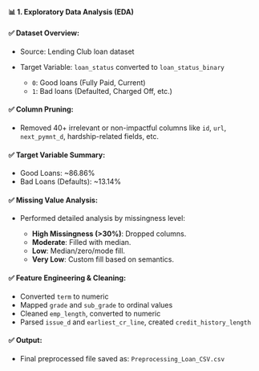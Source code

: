 #### 📊 1. Exploratory Data Analysis (EDA)

#### ✅ Dataset Overview:

* Source: Lending Club loan dataset
* Target Variable: `loan_status` converted to `loan_status_binary`

  * `0`: Good loans (Fully Paid, Current)
  * `1`: Bad loans (Defaulted, Charged Off, etc.)

#### ✅ Column Pruning:

* Removed 40+ irrelevant or non-impactful columns like `id`, `url`, `next_pymnt_d`, hardship-related fields, etc.

#### ✅ Target Variable Summary:

* Good Loans: \~86.86%
* Bad Loans (Defaults): \~13.14%

#### ✅ Missing Value Analysis:

* Performed detailed analysis by missingness level:

  * **High Missingness (>30%)**: Dropped columns.
  * **Moderate**: Filled with median.
  * **Low**: Median/zero/mode fill.
  * **Very Low**: Custom fill based on semantics.

#### ✅ Feature Engineering & Cleaning:

* Converted `term` to numeric
* Mapped `grade` and `sub_grade` to ordinal values
* Cleaned `emp_length`, converted to numeric
* Parsed `issue_d` and `earliest_cr_line`, created `credit_history_length`

#### ✅ Output:

* Final preprocessed file saved as: `Preprocessing_Loan_CSV.csv`


